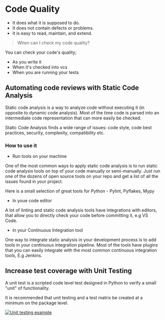 # Code Quality #

* It does what it is supposed to do.
* It does not contain defects or problems.
* It is easy to read, maintain, and extend.

> When can I check my code quality?

You can check your code's quality;

* As you write it
* When it's checked into vcs
* When you are running your tests

## Automating code reviews with Static Code Analysis ##

Static code analysis is a way to analyze code without executing it (in opposite to dynamic code analysis). Most of the time code is parsed into an intermediate code representation that can more easily be checked.

Static Code Analysis finds a wide range of issues: code style, code best practices, security, complexity, compatibility etc.

### How to use it ###

* Run tools on your machine

One of the most common ways to apply static code analysis is to run static code analysis tools on top of your code manually or semi-manually. Just run one of the dozens of open source tools on your repo and get a list of all the issues found in your project.

Here is a small selection of great tools for Python - Pylint, Pyflakes, Mypy

* In youe code editor

A lot of linting and static code analysis tools have integrations with editors, that allow you to directly check your code before committing it, e.g VS Code.

* In your Continuous Integration tool

One way to integrate static analysis in your development process is to add tools in your continuous integration pipeline. Most of the tools have plugins that you can easily integrate with the most common continuous integration tools, E.g Jenkins.

## Increase test coverage with Unit Testing ##

A unit test is a scripted code level test designed in Python to verify a small "unit" of functionality.

It is recommended that unit testing and a test matrix be created at a minimum on the package level.

[![Unit testing example](http://img.youtube.com/vi/https://www.youtube.com/watch?v=1Lfv5tUGsn8/0.jpg)](http://www.youtube.com/watch?v=https://www.youtube.com/watch?v=1Lfv5tUGsn8)
